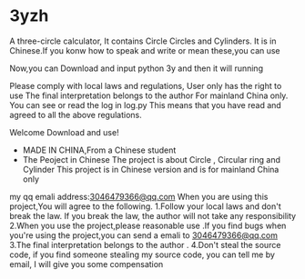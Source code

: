 # 3yzh

A three-circle calculator, It contains Circle Circles and Cylinders.
It is in Chinese.If you konw how to speak and write or mean these,you can use

Now,you can Download and input python 3y and then it will running

Please comply with local laws and regulations, 
User only has the right to use 
The final interpretation belongs to the author 
For mainland China only. 
You can see or read the log in log.py
This means that you have read and agreed to all the above regulations. 

Welcome Download and use!

* MADE IN CHINA,From a Chinese student
* The Peoject in Chinese
The project is about Circle , Circular ring and Cylinder 
This project is in Chinese version and is for mainland China only

my qq emali address:3046479366@qq.com
When you are using this project,You will agree to the following.
1.Follow your local laws and don't break the law. If you break the law, the author will not take any responsibility 
2.When you use the project,please reasonable use .If you find bugs when you're using the project,you can send a emali to 3046479366@qq.com
3.The final interpretation belongs to the author .
4.Don't steal the source code, if you find someone stealing my source code, you can tell me by email, I will give you some compensation
